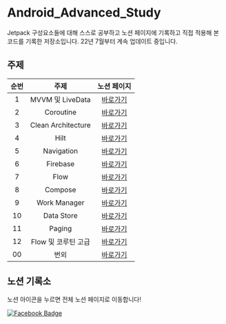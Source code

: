 # Android_Advanced_Study
Jetpack 구성요소들에 대해 스스로 공부하고 노션 페이지에 기록하고 직접 적용해 본 코드를 기록한 저장소입니다. 22년 7월부터 계속 업데이트 중입니다.
## 주제
| 순번 | 주제                         | 노션 페이지                | 
| :-----: | :-----: | :-----: |
| 1 | MVVM 및 LiveData | <a href="https://activedg.notion.site/1-MVVM-LiveData-aecd9622fcec4ec8928668460e170b46" target="_blank">바로가기</a> |
| 2 | Coroutine | <a href="https://activedg.notion.site/2-Coroutine-23744b524d2c49b0ba5ceffccbd3e792" target="_blank">바로가기</a> |
| 3 | Clean Architecture | <a href="https://activedg.notion.site/3-Clean-Architecture-0f8e7d51a7cb42f4a3d30c84d3e63941" target="_blank">바로가기</a> |
| 4 | Hilt | <a href="https://activedg.notion.site/4-Hilt-20e47230527a4593a921d87d06744611" target="_blank">바로가기</a> |
| 5 | Navigation | <a href="https://activedg.notion.site/5-Navigation-24278c7e97814bba96b880351d684547" target="_blank">바로가기</a> |
| 6 | Firebase | <a href="https://activedg.notion.site/6-Firebase-bd597c44a04c4af4b676d96eb2469d96" target="_blank">바로가기</a> |
| 7 | Flow | <a href="https://activedg.notion.site/7-Flow-4a5e24fac2fb4588949cd328096d4e3c" target="_blank">바로가기</a> |
| 8 | Compose | <a href="https://www.notion.so/activedg/8-Compose-96a1dddc2a6a4408af3764b75c4869f3" target="_blank">바로가기</a> |
| 9 | Work Manager | <a href="https://www.notion.so/activedg/9-WorkManager-7c80d20c5e114c5ba54775828c4d7df1" target="_blank">바로가기</a> |
| 10 | Data Store | <a href="https://activedg.notion.site/10-DataStore-f3f5d9685eac4350ae8555a40649f701" target="_blank">바로가기</a> |
| 11 | Paging | <a href="https://activedg.notion.site/11-Paging-3d91561adc0541348c472f6d0f6ddb44" target="_blank">바로가기</a> |
| 12 | Flow 및 코루틴 고급 | <a href="https://activedg.notion.site/12-Flow-1a840ae4103c46e2a70ad4e7d9eb9a8a" target="_blank">바로가기</a> |
| 00 | 번외 | <a href="https://activedg.notion.site/55efcbbca81a4b768bf2173c57df11af" target="_blank">바로가기</a> |

## 노션 기록소
노션 아이콘을 누르면 전체 노션 페이지로 이동합니다!

[![Facebook Badge](https://img.shields.io/badge/-Notion-c7881c?logo=Notion&logoColor=white&link=https://activedg.notion.site/3d567ea75cc14455911795f6d780627a)](https://activedg.notion.site/3d567ea75cc14455911795f6d780627a)

